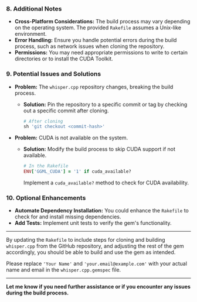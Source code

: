 
### **8. Additional Notes**

- **Cross-Platform Considerations:** The build process may vary depending on the operating system. The provided `Rakefile` assumes a Unix-like environment.
- **Error Handling:** Ensure you handle potential errors during the build process, such as network issues when cloning the repository.
- **Permissions:** You may need appropriate permissions to write to certain directories or to install the CUDA Toolkit.

### **9. Potential Issues and Solutions**

- **Problem:** The `whisper.cpp` repository changes, breaking the build process.
  - **Solution:** Pin the repository to a specific commit or tag by checking out a specific commit after cloning.

    ```ruby
    # After cloning
    sh 'git checkout <commit-hash>'
    ```

- **Problem:** CUDA is not available on the system.
  - **Solution:** Modify the build process to skip CUDA support if not available.

    ```ruby
    # In the Rakefile
    ENV['GGML_CUDA'] = '1' if cuda_available?
    ```

    Implement a `cuda_available?` method to check for CUDA availability.

### **10. Optional Enhancements**

- **Automate Dependency Installation:** You could enhance the `Rakefile` to check for and install missing dependencies.
- **Add Tests:** Implement unit tests to verify the gem's functionality.

---

By updating the `Rakefile` to include steps for cloning and building `whisper.cpp` from the GitHub repository, and adjusting the rest of the gem accordingly, you should be able to build and use the gem as intended.

Please replace `'Your Name'` and `'your.email@example.com'` with your actual name and email in the `whisper.cpp.gemspec` file.

---

**Let me know if you need further assistance or if you encounter any issues during the build process.**

